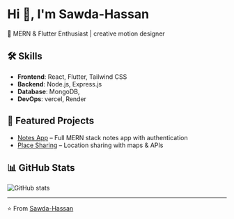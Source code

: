 # Hi 👋, I'm Sawda-Hassan

 🚀 MERN & Flutter Enthusiast | creative motion designer

## 🛠 Skills
- **Frontend**: React, Flutter, Tailwind CSS
- **Backend**: Node.js, Express.js
- **Database**: MongoDB,
- **DevOps**: vercel, Render

## 📂 Featured Projects
- [Notes App](https://github.com/Sawda-Hassan/Notes-App) – Full MERN stack notes app with authentication
- [Place Sharing](https://github.com/Sawda-Hassan/place-sharing) – Location sharing with maps & APIs

## 📊 GitHub Stats
![GitHub stats](https://github-readme-stats.vercel.app/api?username=Sawda-Hassan&show_icons=true&theme=tokyonight)

---
⭐️ From [Sawda-Hassan](https://github.com/Sawda-Hassan)
